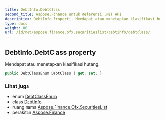 ```yaml
---
title: DebtInfo.DebtClass
second_title: Aspose.Finance untuk Referensi .NET API
description: DebtInfo Properti. Mendapat atau menetapkan klasifikasi hutang.
type: docs
weight: 80
url: /id/net/aspose.finance.ofx.securitieslist/debtinfo/debtclass/
---
```

## DebtInfo.DebtClass property

Mendapat atau menetapkan klasifikasi hutang.

```csharp
public DebtClassEnum DebtClass { get; set; }
```

### Lihat juga

* enum [DebtClassEnum](../../debtclassenum/)
* class [DebtInfo](../)
* ruang nama [Aspose.Finance.Ofx.SecuritiesList](../../debtinfo/)
* perakitan [Aspose.Finance](../../../)


